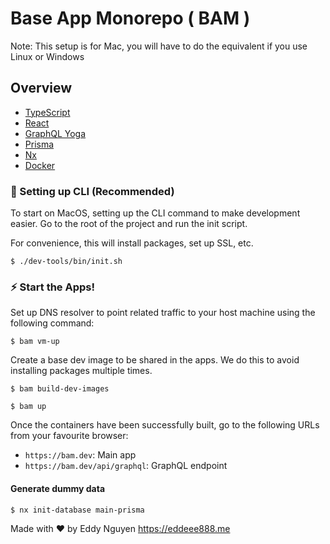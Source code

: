 # Base App Monorepo ( BAM )

Note: This setup is for Mac, you will have to do the equivalent if you use Linux or Windows

## Overview

- [TypeScript](https://www.typescriptlang.org/)
- [React](https://reactjs.org/)
- [GraphQL Yoga](https://github.com/dotansimha/graphql-yoga)
- [Prisma](https://www.prisma.io/)
- [Nx](https://nx.dev/)
- [Docker](https://www.docker.com/)

### 🌟 Setting up CLI (Recommended)

To start on MacOS, setting up the CLI command to make development easier. Go to the root of the project and run the init script.

For convenience, this will install packages, set up SSL, etc.

```
$ ./dev-tools/bin/init.sh
```

### ⚡️ Start the Apps!

Set up DNS resolver to point related traffic to your host machine using the following command:

```
$ bam vm-up
```

Create a base dev image to be shared in the apps. We do this to avoid installing packages multiple times.

```
$ bam build-dev-images
```

```
$ bam up
```

Once the containers have been successfully built, go to the following URLs from your favourite browser:

- `https://bam.dev`: Main app
- `https://bam.dev/api/graphql`: GraphQL endpoint

#### Generate dummy data

```
$ nx init-database main-prisma
```

Made with ♥ by Eddy Nguyen
https://eddeee888.me
